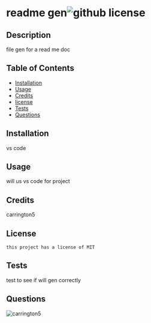 # readme gen![github license](https://img.shields.io/badge/license-MIT-red.svg)

  ## Description
  file gen for a read me doc

  ## Table of Contents
  * [Installation](#installation)
  * [Usage](#usage)
  * [Credits](#credits)
  * [license](#license)
  * [Tests](#tests)
  * [Questions](#questions)

  ## Installation
  vs code
  ## Usage
  will us vs code for project
 
  ## Credits
  carrington5
  ## License
    this project has a license of MIT
  ## Tests
  test to see if will gen correctly
  ## Questions
  ![carrington5](https://github.com/carrington5)

